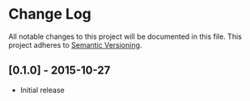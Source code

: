 # Change Log
All notable changes to this project will be documented in this file.
This project adheres to [Semantic Versioning](http://semver.org/).

## [0.1.0] - 2015-10-27
- Initial release
